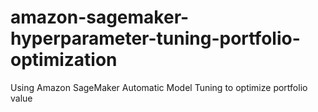 # amazon-sagemaker-hyperparameter-tuning-portfolio-optimization
Using Amazon SageMaker Automatic Model Tuning to optimize portfolio value
